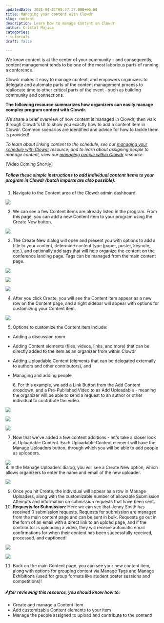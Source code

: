 ```yaml
---
updatedDate: 2021-04-21T05:57:27.000+00:00
title: Managing your content with Clowdr
slug: content
description: Learn how to manage Content on Clowdr
author: Cristal Mojica
categories:
- tutorials
draft: false

---
```

We know content is at the center of your community - and consequently, content management tends to be one of the most laborious parts of running a conference.

Clowdr makes it easy to manage content, and empowers organizers to delegate and automate parts of the content management process to reallocate time to other critical parts of the event - such as building community and connections.

**The following resource summarizes how organizers can easily manage complex program content with Clowdr.**

We share a brief overview of how content is managed in Clowdr, then walk through Clowdr’s UI to show you exactly how to add a content item in Clowdr. Common scenarios are identified and advice for how to tackle them is provided!

_To learn about linking content to the schedule, see our_ [_managing your schedule with Clowdr_](https://clowdr.org/resources/schedule) _resource, and to learn about assigning people to manage content, view our_ [_managing people within Clowdr_](https://clowdr.org/resources/people) _resource._

\[Video Coming Shortly\]

##### Follow these simple instructions to add individual content items to your program in Clowdr (batch imports are also possible):

1. Navigate to the Content area of the Clowdr admin dashboard.

![](/images/content-1.jpg)

2. We can see a few Content items are already listed in the program. From this page, you can add a new Content item to your program using the Create New button.

![](/images/content-2.jpg)

3. The Create New dialog will open and present you with options to add a title to your content, determine content type (paper, poster, keynote, etc.), and optionally add tags that will help organize the content on the conference landing page. Tags can be managed from the main content page.

![](/images/content-3.jpg)

![](/images/content-4.jpg)

![](/images/content-5-tags.jpg)

4. After you click Create, you will see the Content item appear as a new row on the Content page, and a right sidebar will appear with options for customizing your Content item.

![](/images/content-6-sidebar.jpg)

5. Options to customize the Content item include:

* Adding a discussion room
* Adding Content elements (files, videos, links, and more) that can be directly added to the item as an organizer from within Clowdr
* Adding Uploadable Content (elements that can be delegated externally to authors and other contributors), and
* Managing and adding people

  6\. For this example, we add a Link Button from the Add Content dropdown, and a Pre-Published Video to as Add Uploadable - meaning the organizer will be able to send a request to an author or other individual to contribute the video.

![](/images/content-8-add-content.jpg)

![](/images/content-9-uploadable.jpg)

![](/images/content-10-uploaders.jpg)

7. Now that we've added a few content additions - let's take a closer look at Uploadable Content. Each Uploadable Content element will have the Manage Uploaders button, through which you will be able to add people as uploaders.

![](/images/content-11-manage-uploaders.jpg)  
8\. In the Manage Uploaders dialog, you will see a Create New option, which allows organizers to enter the name and email of the new uploader.

![](/images/content-12-add-uploaders.jpg)

 9. Once you hit Create, the individual will appear as a row in  Manage Uploaders, along with the customizable number of allowable Submission Attempts and information on submission requests that have been sent.
10. **Requests for Submission:** Here we can see that Jenny Smith has received 0 submission requests. Requests for submission are managed from the main content page and can be sent in bulk. Requests go out in the form of an email with a direct link to an upload page, and if the contributor is uploading a video, they will receive automatic email confirmations for when their content has been successfully received, processed, and captioned!

![](/images/content-13-jenny.jpg)

![](/images/content-14-main.jpg)

11. Back on the main Content page, you can see your new content item, along with options for grouping content via Manage Tags and Manage Exhibitions (used for group formats like student poster sessions and competitions)!

##### After reviewing this resource, you should know how to:

* Create and manage a Content Item
* Add customizable Content elements to your item
* Manage the people assigned to upload and contribute to the content!